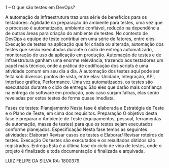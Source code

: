 1 – O que são testes em DevOps?

   A automação da infraestrutura traz uma série de benefícios para os testadores: Agilidade na preparação do ambiente para testes, uma vez que o processo é automatizado, ambiente confiável, redução na dependência de outras áreas para criação do ambiente de testes.
   No contexto de DevOps a equipe de teste contribui em uma série de fatores, entre eles: Execução de testes na aplicação que foi criada ou alterada, automação dos testes que serão executados durante o ciclo de entrega automatizado, monitoração do uso da aplicação em produção.
   Automação de testes e de infraestrutura ganham uma enorme relevância, trazendo aos testadores um papel mais técnico, onde a prática de codificação dos scripts é uma atividade comum em seu dia a dia.
   A automação dos testes aqui pode ser feita sob diversos pontos de vista, entre elas: Unidade, Integração, API, Interface gráfica, Performance.
   Uma vez automatizados, os testes são executados durante o ciclo de entrega: São eles que darão mais confiança na entrega do software em produção, pois caso surjam falhas, elas serão reveladas por estes testes de forma quase imediata.

   Fases de testes:
   Planejamento
 Nesta fase é elaborada a Estratégia de Teste e o Plano de Teste, em cima dos requisitos.
   Preparação
 O objetivo desta fase é preparar o Ambiente de Teste (equipamentos, pessoal, ferramentas de automação, massa de testes) para que os testes sejam executados conforme planejados.
   Especificação
 Nesta fase temos as seguintes atividades: Elaborar/ Revisar casos de testes e Elaborar/ Revisar roteiros de testes.
   Execução
 Os testes são executados e os resultados obtidos são registrados.
   Entrega
Esta é a última fase do ciclo de vida de testes, onde o projeto é finalizado e toda documentação é finalizada e arquivada.


LUIZ FELIPE DA SILVA
RA: 1800379
